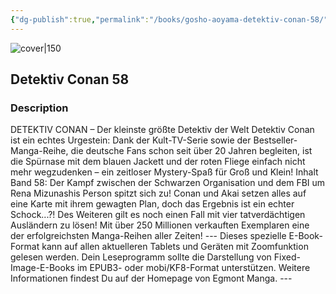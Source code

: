 ```yaml
---
{"dg-publish":true,"permalink":"/books/gosho-aoyama-detektiv-conan-58/","title":"\"Detektiv Conan 58\"","tags":["manga","crime"]}
---
```




![cover|150](http://books.google.com/books/content?id=D9_eCgAAQBAJ&printsec=frontcover&img=1&zoom=1&edge=curl&source=gbs_api)

## Detektiv Conan 58

### Description

DETEKTIV CONAN – Der kleinste größte Detektiv der Welt Detektiv Conan ist ein echtes Urgestein: Dank der Kult-TV-Serie sowie der Bestseller-Manga-Reihe, die deutsche Fans schon seit über 20 Jahren begleiten, ist die Spürnase mit dem blauen Jackett und der roten Fliege einfach nicht mehr wegzudenken – ein zeitloser Mystery-Spaß für Groß und Klein! Inhalt Band 58: Der Kampf zwischen der Schwarzen Organisation und dem FBI um Rena Mizunashis Person spitzt sich zu! Conan und Akai setzen alles auf eine Karte mit ihrem gewagten Plan, doch das Ergebnis ist ein echter Schock...?! Des Weiteren gilt es noch einen Fall mit vier tatverdächtigen Ausländern zu lösen! Mit über 250 Millionen verkauften Exemplaren eine der erfolgreichsten Manga-Reihen aller Zeiten! --- Dieses spezielle E-Book-Format kann auf allen aktuelleren Tablets und Geräten mit Zoomfunktion gelesen werden. Dein Leseprogramm sollte die Darstellung von Fixed-Image-E-Books im EPUB3- oder mobi/KF8-Format unterstützen. Weitere Informationen findest Du auf der Homepage von Egmont Manga. ---
```